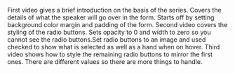 First video gives a brief introduction on the basis of the series. Covers the details of what the speaker will go over in the form. Starts off by setting background color margin and padding of the form.
Second video covers the styling of the radio buttons. Sets opacity to 0 and width to zero so you cannot see the radio buttons.Set radio buttons to an image and used checked to show what is selected as well as a hand when on hover. 
Third video shows how to style the remaining radio buttons to mirror the first ones. There are different values so there are more things to handle.